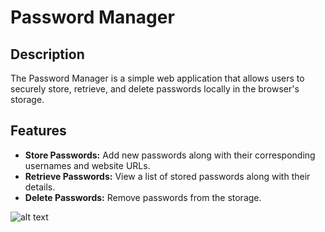 # Password Manager

## Description

The Password Manager is a simple web application that allows users to securely store, retrieve, and delete passwords locally in the browser's storage.

## Features

-   **Store Passwords:** Add new passwords along with their corresponding usernames and website URLs.
-   **Retrieve Passwords:** View a list of stored passwords along with their details.
-   **Delete Passwords:** Remove passwords from the storage.


![alt text](https://github.com/vaibhav/Mr.manager/frontend/public/look.png)

